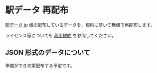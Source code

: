 # 駅データ 再配布

[駅データ.jp](https://ekidata.jp/) 様の配布しているデータを、規約に基いて無償で再配布します。

ライセンス等についても [利用規約](https://ekidata.jp/agreement.php) を参照してください。

## JSON 形式のデータについて

準備ができ次第配布する予定です。
